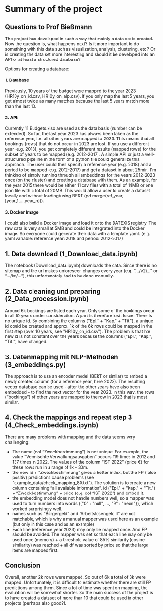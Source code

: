 # Summary of the project

## Questions to Prof Bießmann
The project has developed in such a way that mainly a data set is created. Now the question is, what happens next? Is it more important to do something with this data such as visualization, analysis, clustering, etc.? Or is creating the data set more interesting and should it be developed into an API or at least a structured database?

Options for creating a database:
#### 1. Database
Previously, 10 years of the budget were mapped to the year 2023 (HR10y_on_id.csv, HR10y_on_nlp.csv). If you only map the last 5 years, you get almost twice as many matches because the last 5 years match more than the last 10.

#### 2. API:
Currently 11 Budgets.xlsx are used as the data basis (number can be extended). So far, the last year 2023 has always been taken as the reference year, i.e. all other years are mapped to 2023. This means that all bookings (rows) that do not occur in 2023 are lost. If you use a different year (e.g. 2018), you get completely different results (mapped rows) for the subset of years to be mapped (e.g. 2012-2017).
A simple API or just a well-structured pipeline in the form of a python file could generalize this approach.
The user could then specify a reference year (e.g. 2018) and a period to be mapped (e.g. 2012-2017) and get a dataset in about 25min.
I'm thinking of simply running through all embeddings for the years 2012-2023 once (on the cluster) and creating a database with them. As an example, for the year 2015 there would be either 11 csv files with a total of 14MB or one json file with a total of 20MB. 
This would allow a user to create a dataset locally and without loading/using BERT (pd.merge(ref_year, [year_1,...,year_n])). 

#### 3. Docker Image
I could also build a Docker image and load it onto the DATEXIS registry. The raw data is very small at 5MB and could be integrated into the Docker image. So everyone could generate their data with a template yaml. (e.g. yaml variable: reference year: 2018 and period: 2012-2017)


## 1. Data download (1_Download_data.ipynb)
The notebook (Download_data.ipynb) downloads the data. Since there is no sitemap and the url makes unforeseen changes every year (e.g. “.../v2/...” or “.../ist/...”), this unfortunately had to be done manually.

## 2. Data cleaning und preparing (2_Data_procession.ipynb)
Around 6k bookings are listed each year. Only some of the bookings occur in all 10 years under consideration. A part is therefore lost.
Issue: There is no unique id. By combining the columns ("Epl." + "Kap." + "Tit."), a unique id could be created and approx. 1k of the 6k rows could be mapped in the first step (over 10 years, see "HR10y_on_id.csv"). The problem is that hte new id is not constant over the years because the columns ("Epl.", "Kap.", "Tit.") have changed.

## 3. Datenmapping mit NLP-Methoden (3_embeddings.py)
The approach is to use an encoder model (BERT or similar) to embed a newly created column (for a reference year, here 2023). The resulting vector database can be used - after the other years have also been embedded - to find the next vector for the year 2023. In this way, the rows (“bookings”) of other years are mapped to the row in 2023 that is most similar.

## 4. Check the mappings and repeat step 3 (4_Check_embeddings.ipynb)
There are many problems with mapping and the data seems very challenging:
- The name (col “Zweckbestimmung”) is not unique. For example, the value “Vermischte Verwaltungsausgaben” occurs 119 times in 2012 and 137 times in 2022. The values of the column “IST 2022” (price €) for these rows run in a range of 1k - 30m.
- the new id + “Zweckbestimmung” gives a better index, but the FP (false positiv) predictions cause problems (see "example_data/check_mapping_80.txt"). The solution is to create a new column containing “all available information”. id ("Epl." + "Kap." + "Tit.") + “Zweckbestimmung” + price (e.g. col “IST 2022”) and embed it. 
- the embedding model does not handle numbers well, so a mapper was used to turn numbers into words ({"0" : "null", ..., "9" : "neun"}), which worked surprisingly well.
- names such as “Bürgergeld” and “Arbeitslosengeld II” are not matchable, which is why a manual mapper was used here as an example (but only in this case and as an example)
- Each line (reference year 2023) may only be mapped once. And FP should be avoided. The mapper was set so that each line may only be used once (memory) + a threshold value of 85% similarity (cosine similarity) was reached + all df was sorted by price so that the large items are mapped first.

## Conclusion
Overall, another 2k rows were mapped. So out of 6k a total of 3k were mapped. Unfortunately, it is difficult to estimate whether there are still FP predictions among them.
Since a lot of time was spent on mapping, the evaluation will be somewhat shorter. So the main success of the project is to have created a dataset of more than 10 that could be used in other projects (perhaps also good?).

